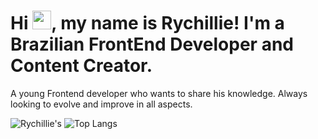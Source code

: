 <h1>Hi <img src="https://raw.githubusercontent.com/MartinHeinz/MartinHeinz/master/wave.gif" width="30px">, my name is Rychillie! I'm a Brazilian FrontEnd Developer and Content Creator.</h1>
<p>A young Frontend developer who wants to share his knowledge. Always looking to evolve and improve in all aspects.</p>

![Rychillie's](https://github-readme-stats.vercel.app/api?username=rychillie&show_icons=true&theme=onedark)
![Top Langs](https://github-readme-stats.vercel.app/api/top-langs/?username=rychillie&langs_count=3&theme=onedark)

